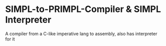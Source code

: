# SIMPL-to-PRIMPL-Compiler & SIMPL Interpreter
A compiler from a C-like imperative lang to assembly, also has interpreter for it
